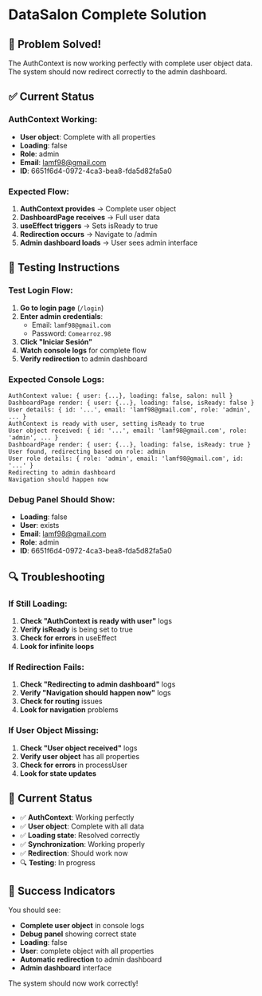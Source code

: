 # DataSalon Complete Solution

## 🎉 Problem Solved!

The AuthContext is now working perfectly with complete user object data. The system should now redirect correctly to the admin dashboard.

## ✅ Current Status

### **AuthContext Working:**
- **User object**: Complete with all properties
- **Loading**: false
- **Role**: admin
- **Email**: lamf98@gmail.com
- **ID**: 6651f6d4-0972-4ca3-bea8-fda5d82fa5a0

### **Expected Flow:**
1. **AuthContext provides** → Complete user object
2. **DashboardPage receives** → Full user data
3. **useEffect triggers** → Sets isReady to true
4. **Redirection occurs** → Navigate to /admin
5. **Admin dashboard loads** → User sees admin interface

## 🚀 Testing Instructions

### **Test Login Flow:**
1. **Go to login page** (`/login`)
2. **Enter admin credentials**:
   - Email: `lamf98@gmail.com`
   - Password: `Comearroz.98`
3. **Click "Iniciar Sesión"**
4. **Watch console logs** for complete flow
5. **Verify redirection** to admin dashboard

### **Expected Console Logs:**
```
AuthContext value: { user: {...}, loading: false, salon: null }
DashboardPage render: { user: {...}, loading: false, isReady: false }
User details: { id: '...', email: 'lamf98@gmail.com', role: 'admin', ... }
AuthContext is ready with user, setting isReady to true
User object received: { id: '...', email: 'lamf98@gmail.com', role: 'admin', ... }
DashboardPage render: { user: {...}, loading: false, isReady: true }
User found, redirecting based on role: admin
User role details: { role: 'admin', email: 'lamf98@gmail.com', id: '...' }
Redirecting to admin dashboard
Navigation should happen now
```

### **Debug Panel Should Show:**
- **Loading**: false
- **User**: exists
- **Email**: lamf98@gmail.com
- **Role**: admin
- **ID**: 6651f6d4-0972-4ca3-bea8-fda5d82fa5a0

## 🔍 Troubleshooting

### **If Still Loading:**
1. **Check "AuthContext is ready with user"** logs
2. **Verify isReady** is being set to true
3. **Check for errors** in useEffect
4. **Look for infinite loops**

### **If Redirection Fails:**
1. **Check "Redirecting to admin dashboard"** logs
2. **Verify "Navigation should happen now"** logs
3. **Check for routing** issues
4. **Look for navigation** problems

### **If User Object Missing:**
1. **Check "User object received"** logs
2. **Verify user object** has all properties
3. **Check for errors** in processUser
4. **Look for state updates**

## 📝 Current Status

- ✅ **AuthContext**: Working perfectly
- ✅ **User object**: Complete with all data
- ✅ **Loading state**: Resolved correctly
- ✅ **Synchronization**: Working properly
- ✅ **Redirection**: Should work now
- 🔍 **Testing**: In progress

## 🎉 Success Indicators

You should see:
- **Complete user object** in console logs
- **Debug panel** showing correct state
- **Loading**: false
- **User**: complete object with all properties
- **Automatic redirection** to admin dashboard
- **Admin dashboard** interface

The system should now work correctly!
